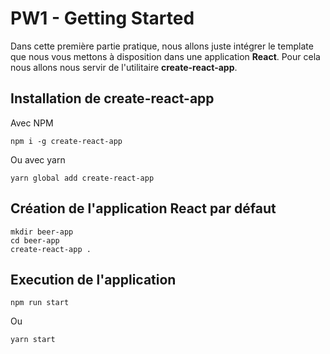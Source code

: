 # PW1 - Getting Started

Dans cette première partie pratique, nous allons juste intégrer le template que nous vous mettons à disposition dans une application **React**.
Pour cela nous allons nous servir de l'utilitaire **create-react-app**.

## Installation de **create-react-app**

Avec NPM
```shell
npm i -g create-react-app
```

Ou avec yarn

```shell
yarn global add create-react-app
```

## Création de l'application React par défaut

```shell
mkdir beer-app
cd beer-app
create-react-app .
```

## Execution de l'application

```shell
npm run start
```
Ou
```shell
yarn start
```
